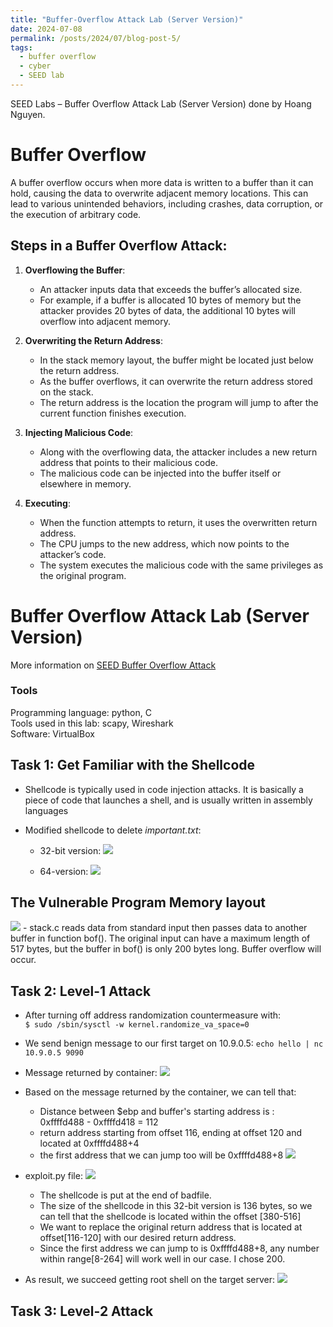 ```yaml
---
title: "Buffer-Overflow Attack Lab (Server Version)"
date: 2024-07-08
permalink: /posts/2024/07/blog-post-5/
tags:
  - buffer overflow
  - cyber
  - SEED lab
---
```


SEED Labs – Buffer Overflow Attack Lab (Server Version) done by Hoang Nguyen.

# Buffer Overflow

A buffer overflow occurs when more data is written to a buffer than it can hold, causing the data to overwrite adjacent memory locations. This can lead to various unintended behaviors, including crashes, data corruption, or the execution of arbitrary code.

## Steps in a Buffer Overflow Attack:

1. **Overflowing the Buffer**:

   - An attacker inputs data that exceeds the buffer’s allocated size.
   - For example, if a buffer is allocated 10 bytes of memory but the attacker provides 20 bytes of data, the additional 10 bytes will overflow into adjacent memory.

2. **Overwriting the Return Address**:

   - In the stack memory layout, the buffer might be located just below the return address.
   - As the buffer overflows, it can overwrite the return address stored on the stack.
   - The return address is the location the program will jump to after the current function finishes execution.

3. **Injecting Malicious Code**:

   - Along with the overflowing data, the attacker includes a new return address that points to their malicious code.
   - The malicious code can be injected into the buffer itself or elsewhere in memory.

4. **Executing**:

   - When the function attempts to return, it uses the overwritten return address.
   - The CPU jumps to the new address, which now points to the attacker’s code.
   - The system executes the malicious code with the same privileges as the original program.

# Buffer Overflow Attack Lab (Server Version)

More information on [SEED Buffer Overflow Attack](https://seedsecuritylabs.org/Labs_20.04/Software/Buffer_Overflow_Server/)

### Tools

Programming language: python, C <br>
Tools used in this lab: scapy, Wireshark <br>
Software: VirtualBox

## Task 1: Get Familiar with the Shellcode

- Shellcode is typically used in code injection attacks. It is basically a piece of code that launches a shell, and is usually written in assembly languages

- Modified shellcode to delete _important.txt_:

  - 32-bit version:
    <img src='/images/shellcoderemove32.png'>

  - 64-version:
    <img src='/images/shellcoderemove64.png'>

## The Vulnerable Program Memory layout

<img src='/images/stackfile.png'>
- stack.c reads data from standard input then passes data to another buffer in function bof(). The original input can have a maximum length of 517 bytes, but the buffer in bof() is only 200 bytes long. Buffer overflow will occur.

## Task 2: Level-1 Attack

- After turning off address randomization countermeasure with: <br>
  `$ sudo /sbin/sysctl -w kernel.randomize_va_space=0`

- We send benign message to our first target on 10.9.0.5: `echo hello | nc 10.9.0.5 9090`
- Message returned by container:
  <img src='/images/benignreturn.png'>

- Based on the message returned by the container, we can tell that:

  - Distance between $ebp and buffer's starting address is : <br>
    0xffffd488 - 0xffffd418 = 112
  - return address starting from offset 116, ending at offset 120 and located at 0xffffd488+4 <br>
  - the first address that we can jump too will be 0xffffd488+8
    <img src='/images/stackmemorylayout.png'>

- exploit.py file:
  <img src='/images/exploit1file.png'>

  - The shellcode is put at the end of badfile.
  - The size of the shellcode in this 32-bit version is 136 bytes, so we can tell that the shellcode is located within the offset [380-516]
  - We want to replace the original return address that is located at offset[116-120] with our desired return address.
  - Since the first address we can jump to is 0xffffd488+8, any number within range[8-264] will work well in our case. I chose 200.

- As result, we succeed getting root shell on the target server:
  <img src='/images/exploit1succeed.png'>

## Task 3: Level-2 Attack
